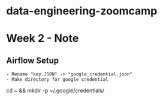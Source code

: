 # data-engineering-zoomcamp

# Week 2 - Note


## Airflow Setup
    - Rename "key.JSON" -> "google_credential.json"
    - Make directory for google credential
    
cd ~ && mkdir -p ~/.google/credentials/
